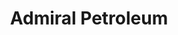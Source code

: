 ---
title: "Admiral Petroleum"
url: /alma/admiral-petroleum-east-superior-street/
shop: Lebensmittel
---
